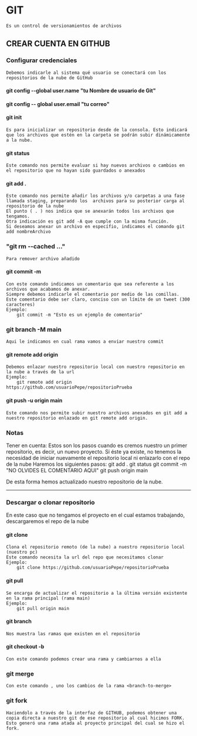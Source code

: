# GIT
    Es un control de versionamientos de archivos

## CREAR CUENTA EN GITHUB

### Configurar credenciales
    Debemos indicarle al sistema qué usuario se conectará con los repositorios de la nube de GitHub

#### git config --global user.name "tu Nombre de usuario de Git"
#### git config -- global user.email "tu correo"

#### git init
    Es para inicializar un repositorio desde de la consola. Esto indicará que los archivos que estén en la carpeta se podrán subir dinámicamente a la nube.

#### git status 
    Este comando nos permite evaluar si hay nuevos archivos o cambios en el repositorio que no hayan sido guardados o anexados

#### git add . 
    Este comando nos permite añadir los archivos y/o carpetas a una fase llamada staging, preparando los  archivos para su posterior carga al repositorio de la nube	
    El punto ( . ) nos indica que se anexarán todos los archivos que tengamos.
    Otra indicación es git add -A que cumple con la misma función.
    Si deseamos anexar un archivo en específio, indicamos el comando git add nombreArchivo

### "git rm --cached <file>..."
    Para remover archivo añadido

#### git commit -m 
    Con este comando indicamos un comentario que sea referente a los archivos que acabamos de anexar.
	Siempre debemos indicarle el comentario por medio de las comillas. Este comentario debe ser claro, conciso con un límite de un tweet (300 caracteres)
	Ejemplo:
        git commit -m "Esto es un ejemplo de comentario"

### git branch -M main
    Aqui le indicamos en cual rama vamos a enviar nuestro commit

#### git remote add origin
    Debemos enlazar nuestro repositorio local con nuestro repositorio en la nube a través de la url
	Ejemplo:
		git remote add origin https://github.com/usuarioPepe/repositorioPrueba

#### git push -u origin main
    Este comando nos permite subir nuestro archivos anexados en git add a nuestro repositorio enlazado en git remote add origin.

### Notas
Tener en cuenta: Estos son los pasos cuando es cremos nuestro un primer repositorio, es decir, un nuevo proyecto.
Si éste ya existe, no tenemos la necesidad de iniciar nuevamente el repositorio local ni enlazarlo con el repo de la nube
Haremos los siguientes pasos:
    git add .
	git status
	git commit -m "NO OLVIDES EL COMENTARIO AQUI"
	git push origin main

De esta forma hemos actualizado nuestro repositorio de la nube.

-------------------------------------------------------------------------------------------

### Descargar o clonar repositorio

En este caso que no tengamos el proyecto en el cual estamos trabajando, descargaremos el repo de la nube

#### git clone
    Clona el repositorio remoto (de la nube) a nuestro repositorio local (nuestro pc)
    Este comando necesita la url del repo que necesitamos clonar
    Ejemplo: 
	    git clone https://github.com/usuarioPepe/repositorioPrueba

#### git pull <origin> <branch>
    Se encarga de actualizar el repositorio a la última versión existente en la rama principal (rama main)
	Ejemplo:
		git pull origin main

#### git branch
	Nos muestra las ramas que existen en el repositorio

#### git checkout -b <nombrederama>
	Con este comando podemos crear una rama y cambiarnos a ella

### git merge <branch-to-merge>
	Con este comando , uno los cambios de la rama <branch-to-merge>

### git fork
    Haciendolo a través de la interfaz de GITHUB, podemos obtener una copia directa a nuestro git de ese repositorio al cual hicimos FORK. 
    Esto generó una rama atada al proyecto principal del cual se hizo el fork. 